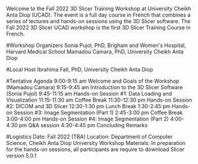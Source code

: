 Welcome to the Fall 2022 3D Slicer Training Workshop at University Cheikh Anta Diop (UCAD). The event is a full day course in French that combines a series of lectures and hands-on sessions using the 3D Slicer software. The Fall 2022 3D Slicer UCAD workshop is the first 3D Slicer Training Course in French.

#Workshop Organizers
Sonia Pujol, PhD, Brigham and Women's Hospital, Harvard Medical School
Mamadou Camara, PhD, University Cheikh Anta Diop

#Local Host
Ibrahima Fall, PhD, University Cheikh Anta Diop

#Tentative Agenda
9:00-9:15 am Welcome and Goals of the Workshop (Mamadou Camara)
9:15-9:45 am Introduction to the 3D Slicer Software (Sonia Pujol)
9:45-11:15 am Hands-on Session #1: Data Loading and Visualization
11:15-11:30 am Coffee Break
11:30-12:30 pm Hands-on Session #2: DICOM and 3D Slicer
12:30-1:30 pm Lunch Break
1:30-2:45 pm Hands-on Session #3: Image Segmentation (Part 1)
2:45-3:00 pm Coffee Break
3:00-4:00 pm Hands-on Session #4: Image Segmentation (Part 2)
4:00-4:30 pm Q&A session
4:30-4:45 pm Concluding Remarks

#Logistics
Date: Fall 2022 (TBA)
Location: Department of Computer Science, Cheikh Anta Diop University
Workshop Materials: In preparation for the hands-on sessions, all participants are require to download Slicer version 5.0.1


